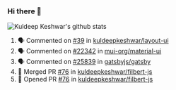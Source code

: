 ### Hi there 👋

<!--
**kuldeepkeshwar/kuldeepkeshwar** is a ✨ _special_ ✨ repository because its `README.md` (this file) appears on your GitHub profile.

Here are some ideas to get you started:

- 🔭 I’m currently working on ...
- 🌱 I’m currently learning ...
- 👯 I’m looking to collaborate on ...
- 🤔 I’m looking for help with ...
- 💬 Ask me about ...
- 📫 How to reach me: ...
- 😄 Pronouns: ...
- ⚡ Fun fact: ...
-->
![Kuldeep Keshwar's github stats](https://github-readme-stats.vercel.app/api?username=kuldeepkeshwar&show_icons=true)

<!--START_SECTION:activity-->
1. 🗣 Commented on [#39](https://github.com//kuldeepkeshwar/layout-ui/issues/39) in [kuldeepkeshwar/layout-ui](https://github.com//kuldeepkeshwar/layout-ui)
2. 🗣 Commented on [#22342](https://github.com//mui-org/material-ui/issues/22342) in [mui-org/material-ui](https://github.com//mui-org/material-ui)
3. 🗣 Commented on [#25839](https://github.com//gatsbyjs/gatsby/issues/25839) in [gatsbyjs/gatsby](https://github.com//gatsbyjs/gatsby)
4. 🎉 Merged PR [#76](https://github.com//kuldeepkeshwar/filbert-js/pull/76) in [kuldeepkeshwar/filbert-js](https://github.com//kuldeepkeshwar/filbert-js)
5. 💪 Opened PR [#76](https://github.com//kuldeepkeshwar/filbert-js/pull/76) in [kuldeepkeshwar/filbert-js](https://github.com//kuldeepkeshwar/filbert-js)
<!--END_SECTION:activity-->
